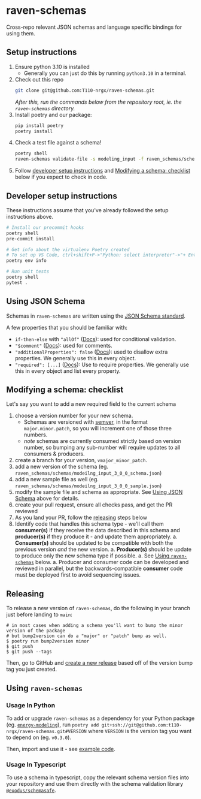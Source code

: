 # raven-schemas
Cross-repo relevant JSON schemas and language specific bindings for using them.


## Setup instructions

1. Ensure python 3.10 is installed
    * Generally you can just do this by running `python3.10` in a terminal.
1. Check out this repo
    ```bash
    git clone git@github.com:T110-nrgx/raven-schemas.git
    ```
    *After this, run the commands below from the repository root, ie. the `raven-schemas` directory.*
1. Install poetry and our package:
    ```bash
    pip install poetry
    poetry install
    ```
1. Check a test file against a schema!
    ```bash
    poetry shell
    raven-schemas validate-file -s modeling_input -f raven_schemas/schemas/modeling_input_1_0_0_sample.json -v 1.0.0
    ```
1. Follow [developer setup instructions](#developer-setup-instructions) and [Modifying a schema: checklist](#modifying-a-schema-checklist) below if you expect to check in code.


## Developer setup instructions

These instructions assume that you've already followed the setup instructions above.
```bash
# Install our precommit hooks
poetry shell
pre-commit install

# Get info about the virtualenv Poetry created
# To set up VS Code, ctrl+shift+P->"Python: select interpreter"->"+ Enter interpreter path..." and paste the Virtualenv executable path this command produces.
poetry env info

# Run unit tests
poetry shell
pytest .
```


## Using JSON Schema

Schemas in `raven-schemas` are written using the [JSON Schema standard](https://json-schema.org/understanding-json-schema).

A few properties that you should be familiar with:
* `if-then-else` with `"allOf"` ([Docs](https://json-schema.org/understanding-json-schema/reference/comments#comments)): used for conditional validation.
* `"$comment"` ([Docs](https://json-schema.org/understanding-json-schema/reference/comments#comments)): used for comments.
* `"additionalProperties": false` ([Docs](https://json-schema.org/understanding-json-schema/reference/object#additional-properties)): used to disallow extra properties. We generally use this in every object.
* `"required": [...]` ([Docs](https://json-schema.org/understanding-json-schema/reference/object#required)): Use to require properties. We generally use this in every object and list every property.


## Modifying a schema: checklist

Let's say you want to add a new required field to the current schema
1. choose a version number for your new schema.
    * Schemas are versioned with [semver](https://semver.org/), in the format `major.minor.patch`, so you will increment one of those three numbers.
    * *note* schemas are currently consumed strictly based on version number, so bumping any sub-number will require updates to all consumers & producers.
1. create a branch for your version, `vmajor_minor_patch`.
1. add a new version of the schema (eg. `raven_schemas/schemas/modeilng_input_3_0_0_schema.json`)
1. add a new sample file as well   (eg. `raven_schemas/schemas/modeilng_input_3_0_0_sample.json`)
1. modify the sample file and schema as appropriate. See [Using JSON Schema](#using-json-schema) above for details.
1. create your pull request, ensure all checks pass, and get the PR reviewed
1. As you land your PR, follow the [releasing](#releasing) steps below
1. Identify code that handles this schema type - we'll call them **consumer(s)** if they receive the data described in this schema and **producer(s)** if they produce it - and update them appropriately.
   a. **Consumer(s)** should be updated to be compatible with both the previous version *and* the new version.
   a. **Producer(s)** should be update to produce only the new schema type if possible.
   a. See [Using `raven-schemas`](#using-raven-schemas) below.
   a. Producer and consumer code can be developed and reviewed in parallel, but the backwards-compatible **consumer** code must be deployed first to avoid sequencing issues.


## Releasing

To release a new version of `raven-schemas`, do the following in your branch just before landing to `main`:

```
# in most cases when adding a schema you'll want to bump the minor version of the package
# but bump2version can do a "major" or "patch" bump as well.
$ poetry run bump2version minor
$ git push
$ git push --tags
```

Then, go to GitHub and [create a new release](https://github.com/T110-nrgx/raven-schemas/releases/new) based off of the version bump tag you just created.

## Using `raven-schemas`

### Usage In Python

To add or upgrade `raven-schemas` as a dependency for your Python package (eg. [`energy-modeling`](https://github.com/T110-nrgx/energy-modeling)), run `poetry add git+ssh://git@github.com:t110-nrgx/raven-schemas.git#VERSION` where `VERSION` is the version tag you want to depend on (eg. `v0.3.0`).

Then, import and use it - see [example code](https://github.com/T110-nrgx/energy-modeling/blob/3db22e8cdb43b0adc4ad0e1d0669c2a38bdfdd97/nrgx_building_model/data_types.py#L150).


### Usage In Typescript

To use a schema in typescript, copy the relevant schema version files into your repository and use them directly with the schema validation library [`@exodus/schemasafe`](https://github.com/ExodusMovement/schemasafe#installation).
